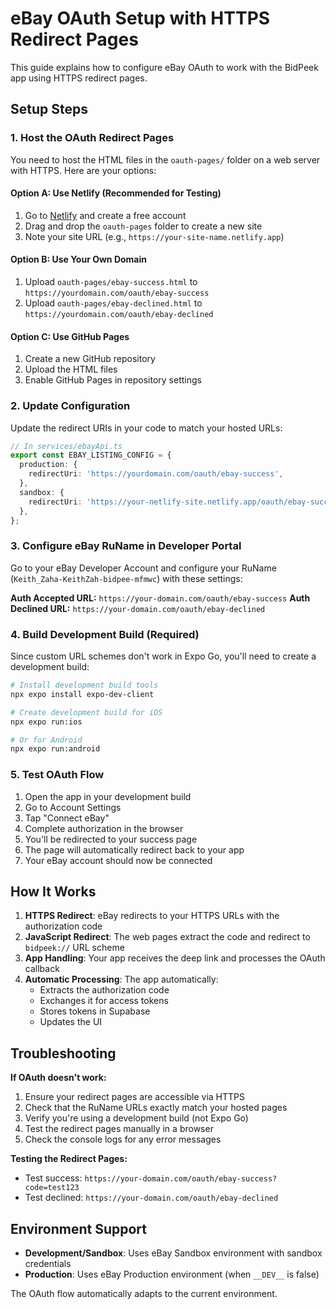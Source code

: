 # eBay OAuth Setup with HTTPS Redirect Pages

This guide explains how to configure eBay OAuth to work with the BidPeek app using HTTPS redirect pages.

## Setup Steps

### 1. Host the OAuth Redirect Pages

You need to host the HTML files in the `oauth-pages/` folder on a web server with HTTPS. Here are your options:

#### Option A: Use Netlify (Recommended for Testing)

1. Go to [Netlify](https://netlify.com) and create a free account
2. Drag and drop the `oauth-pages` folder to create a new site
3. Note your site URL (e.g., `https://your-site-name.netlify.app`)

#### Option B: Use Your Own Domain

1. Upload `oauth-pages/ebay-success.html` to `https://yourdomain.com/oauth/ebay-success`
2. Upload `oauth-pages/ebay-declined.html` to `https://yourdomain.com/oauth/ebay-declined`

#### Option C: Use GitHub Pages

1. Create a new GitHub repository
2. Upload the HTML files
3. Enable GitHub Pages in repository settings

### 2. Update Configuration

Update the redirect URIs in your code to match your hosted URLs:

```typescript
// In services/ebayApi.ts
export const EBAY_LISTING_CONFIG = {
  production: {
    redirectUri: 'https://yourdomain.com/oauth/ebay-success',
  },
  sandbox: {
    redirectUri: 'https://your-netlify-site.netlify.app/oauth/ebay-success',
  },
};
```

### 3. Configure eBay RuName in Developer Portal

Go to your eBay Developer Account and configure your RuName (`Keith_Zaha-KeithZah-bidpee-mfmwc`) with these settings:

**Auth Accepted URL:** `https://your-domain.com/oauth/ebay-success`
**Auth Declined URL:** `https://your-domain.com/oauth/ebay-declined`

### 4. Build Development Build (Required)

Since custom URL schemes don't work in Expo Go, you'll need to create a development build:

```bash
# Install development build tools
npx expo install expo-dev-client

# Create development build for iOS
npx expo run:ios

# Or for Android
npx expo run:android
```

### 5. Test OAuth Flow

1. Open the app in your development build
2. Go to Account Settings
3. Tap "Connect eBay"
4. Complete authorization in the browser
5. You'll be redirected to your success page
6. The page will automatically redirect back to your app
7. Your eBay account should now be connected

## How It Works

1. **HTTPS Redirect**: eBay redirects to your HTTPS URLs with the authorization code
2. **JavaScript Redirect**: The web pages extract the code and redirect to `bidpeek://` URL scheme
3. **App Handling**: Your app receives the deep link and processes the OAuth callback
4. **Automatic Processing**: The app automatically:
   - Extracts the authorization code
   - Exchanges it for access tokens
   - Stores tokens in Supabase
   - Updates the UI

## Troubleshooting

**If OAuth doesn't work:**

1. Ensure your redirect pages are accessible via HTTPS
2. Check that the RuName URLs exactly match your hosted pages
3. Verify you're using a development build (not Expo Go)
4. Test the redirect pages manually in a browser
5. Check the console logs for any error messages

**Testing the Redirect Pages:**

- Test success: `https://your-domain.com/oauth/ebay-success?code=test123`
- Test declined: `https://your-domain.com/oauth/ebay-declined`

## Environment Support

- **Development/Sandbox**: Uses eBay Sandbox environment with sandbox credentials
- **Production**: Uses eBay Production environment (when `__DEV__` is false)

The OAuth flow automatically adapts to the current environment.
